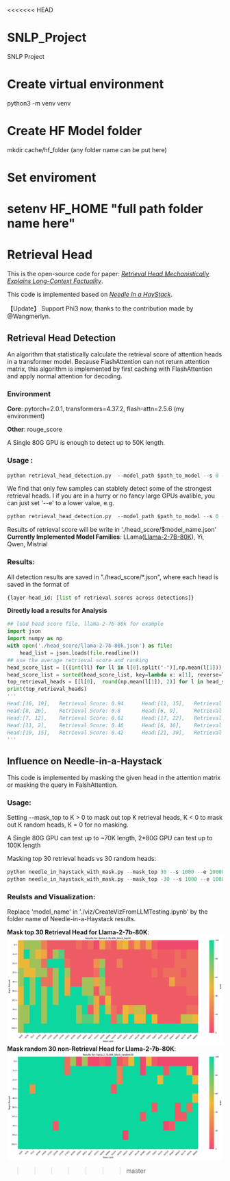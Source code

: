 <<<<<<< HEAD
# SNLP_Project
SNLP Project

# Create virtual environment
python3 -m venv venv

# Create HF Model folder
mkdir cache/hf_folder (any folder name can be put here)

# Set enviroment
setenv HF_HOME "full path folder name here"
=======
# Retrieval Head
This is the open-source code for paper:
*[Retrieval Head Mechanistically Explains Long-Context Factuality](https://arxiv.org/abs/2404.15574)*. 

This code is implemented based on *[Needle In a HayStack](https://github.com/gkamradt/LLMTest_NeedleInAHaystack/tree/main)*.

【Update】 Support Phi3 now, thanks to the contribution made by @Wangmerlyn.
## Retrieval Head Detection
An algorithm that statistically calculate the retrieval score of attention heads in a transformer model.
Because FlashAttention can not return attention matrix, this algorithm is implemented by first caching with FlashAttention and apply normal attention for decoding. 
### Environment
**Core**: pytorch=2.0.1, transformers=4.37.2, flash-attn=2.5.6 (my environment)

**Other**: rouge_score

A Single 80G GPU is enough to detect up to 50K length.
### Usage :
```python
python retrieval_head_detection.py  --model_path $path_to_model --s 0 --e 50000
```
We find that only few samples can stablely detect some of the strongest retrieval heads. I if you are in a hurry or no fancy large GPUs avalible, you can just set  '--e' to a lower value, e.g.
```python
python retrieval_head_detection.py  --model_path $path_to_model --s 0 --e 5000
```
Results of retrieval score will be write in './head_score/$model_name.json'
**Currently Implemented Model Families**: 
LLama([Llama-2-7B-80K](https://huggingface.co/yaofu/llama-2-7b-80k)), Yi, Qwen, Mistrial

### Results:
All detection results are saved in "./head_score/*.json", where each head is saved in the format of 
```python
{layer-head_id: [list of retrieval scores across detections]}
```
**Directly load a results for Analysis**
```python
## load head score file, llama-2-7b-80k for example
import json
import numpy as np
with open('./head_score/llama-2-7b-80k.json') as file:
    head_list = json.loads(file.readline())
## use the average retrieval score and ranking
head_score_list = [([int(ll) for ll in l[0].split("-")],np.mean(l[1])) for l in head_list.items()]
head_score_list = sorted(head_score_list, key=lambda x: x[1], reverse=True) 
top_retrieval_heads = [[l[0],  round(np.mean(l[1]), 2)] for l in head_score_list][:10]
print(top_retrieval_heads)
'''
Head:[16, 19],   Retrieval Score: 0.94      Head:[11, 15],   Retrieval Score: 0.92      
Head:[8, 26],    Retrieval Score: 0.8       Head:[6, 9],     Retrieval Score: 0.62        
Head:[7, 12],    Retrieval Score: 0.61      Head:[17, 22],   Retrieval Score: 0.56
Head:[11, 2],    Retrieval Score: 0.46      Head:[6, 16],    Retrieval Score: 0.44
Head:[19, 15],   Retrieval Score: 0.42      Head:[21, 30],   Retrieval Score: 0.4
'''
```
## Influence on Needle-in-a-Haystack
This code is implemented by masking the given head in the attention matrix or masking the query in FalshAttention.
### Usage:
Setting --mask_top to K > 0 to mask out top K retrieval heads, K < 0 to mask out K random heads, K = 0 for no masking.

A Single 80G GPU can test up to ~70K length, 2*80G GPU can test up to 100K length

Masking top 30 retrieval heads vs 30 random heads:
```python
python needle_in_haystack_with_mask.py --mask_top 30 --s 1000 --e 100000  --model_path $path_to_model  #Results of  will be written in './results/graph/llama-2-7b-80k_block_top30'
python needle_in_haystack_with_mask.py --mask_top -30 --s 1000 --e 100000  --model_path $path_to_model  #Results of  will be written in './results/graph/llama-2-7b-80k_block_random30'
```
### Reulsts and Visualization:
Replace 'model_name' in './viz/CreateVizFromLLMTesting.ipynb' by the folder name of Needle-in-a-Haystack results.

**Mask top 30 Retrieval Head for Llama-2-7b-80K**:
![alt text](viz/top30.png)
**Mask random 30 non-Retrieval Head for Llama-2-7b-80K**:
![alt text](viz/random.png)
>>>>>>> master
